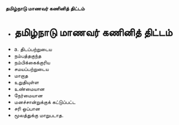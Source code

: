 **தமிழ்நாடு மாணவர் கணினித் திட்டம்**
- # தமிழ்நாடு மாணவர் கணினித் திட்டம்
- a. திடப்பற்றுடைய
- நம்பத்தகுந்த
- நம்பிக்கைக்குரிய
- சமயப்பற்றுடைய
- மாறாத
- உறுதியுள்ள
- உண்மையான
- நேர்மையான
- மனச்சான்றுக்குக் கட்டுப்பட்ட
- சரி ஒப்பான
- மூலத்துக்கு மாறுபடாத.

